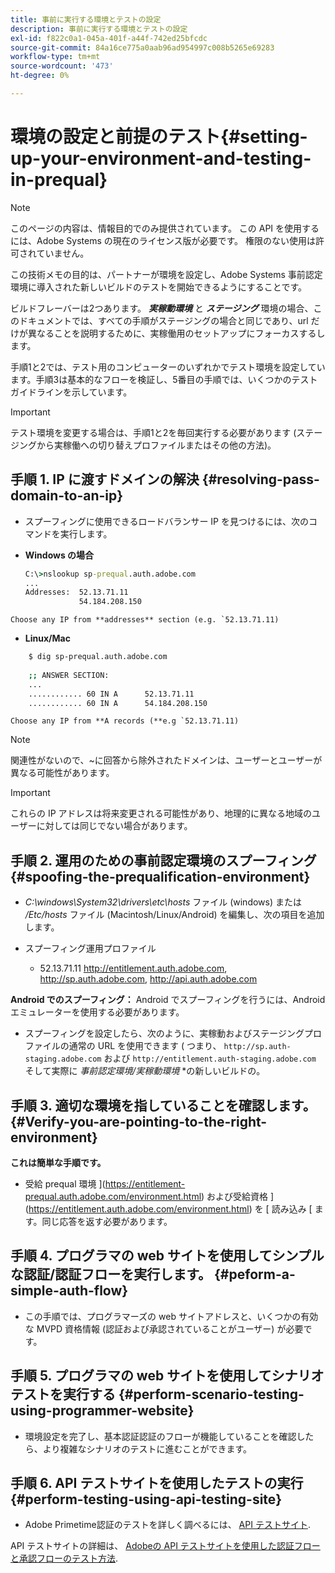 ```yaml
---
title: 事前に実行する環境とテストの設定
description: 事前に実行する環境とテストの設定
exl-id: f822c0a1-045a-401f-a44f-742ed25bfcdc
source-git-commit: 84a16ce775a0aab96ad954997c008b5265e69283
workflow-type: tm+mt
source-wordcount: '473'
ht-degree: 0%

---
```


# 環境の設定と前提のテスト{#setting-up-your-environment-and-testing-in-prequal}

>[!NOTE]
>
>このページの内容は、情報目的でのみ提供されています。 この API を使用するには、Adobe Systems の現在のライセンス版が必要です。 権限のない使用は許可されていません。

この技術メモの目的は、パートナーが環境を設定し、Adobe Systems 事前認定環境に導入された新しいビルドのテストを開始できるようにすることです。

ビルドフレーバーは2つあります。 ***実稼動環境*** と ***ステージング*** 環境の場合、このドキュメントでは、すべての手順がステージングの場合と同じであり、url だけが異なることを説明するために、実稼働用のセットアップにフォーカスするします。

手順1と2では、テスト用のコンピューターのいずれかでテスト環境を設定しています。手順3は基本的なフローを検証し、5番目の手順では、いくつかのテストガイドラインを示しています。

>[!IMPORTANT]
>
> テスト環境を変更する場合は、手順1と2を毎回実行する必要があります (ステージングから実稼働への切り替えプロファイルまたはその他の方法)。


## 手順 1. IP に渡すドメインの解決 {#resolving-pass-domain-to-an-ip}

* スプーフィングに使用できるロードバランサー IP を見つけるには、次のコマンドを実行します。

* **Windows の場合**

  ```cmd
  C:\>nslookup sp-prequal.auth.adobe.com
  ...
  Addresses:  52.13.71.11
              54.184.208.150
  ```

```Choose any IP from **addresses** section (e.g. `52.13.71.11)```

* **Linux/Mac**

```sh
    $ dig sp-prequal.auth.adobe.com
    
    ;; ANSWER SECTION:
    ...
    ............ 60 IN A      52.13.71.11
    ............ 60 IN A      54.184.208.150
```

```Choose any IP from **A records (**e.g `52.13.71.11)```

>[!NOTE]
>
>関連性がないので、~に回答から除外されたドメインは、ユーザーとユーザーが異なる可能性があります。

>[!IMPORTANT]
>
> これらの IP アドレスは将来変更される可能性があり、地理的に異なる地域のユーザーに対しては同じでない場合があります。


## 手順 2.  運用のための事前認定環境のスプーフィング {#spoofing-the-prequalification-environment}

* *C:\\windows\\System32\\drivers\\etc\\hosts* ファイル (windows) または */Etc/hosts* ファイル (Macintosh/Linux/Android) を編集し、次の項目を追加します。

* スプーフィング運用プロファイル
   * 52.13.71.11 http://entitlement.auth.adobe.com, http://sp.auth.adobe.com, http://api.auth.adobe.com

**Android でのスプーフィング：** Android でスプーフィングを行うには、Android エミュレーターを使用する必要があります。

* スプーフィングを設定したら、次のように、実稼動およびステージングプロファイルの通常の URL を使用できます ( つまり、 `http://sp.auth-staging.adobe.com` および `http://entitlement.auth-staging.adobe.com` そして実際に *事前認定環境/実稼動環境* *の新しいビルドの。


## 手順 3.  適切な環境を指していることを確認します。 {#Verify-you-are-pointing-to-the-right-environment}

**これは簡単な手順です。**

* 受給 prequal 環境 ](https://entitlement-prequal.auth.adobe.com/environment.html) および受給資格 ](https://entitlement.auth.adobe.com/environment.html) を [ 読み込み [ ます。同じ応答を返す必要があります。


## 手順 4.  プログラマの web サイトを使用してシンプルな認証/認証フローを実行します。 {#peform-a-simple-auth-flow}

* この手順では、プログラマーズの web サイトアドレスと、いくつかの有効な MVPD 資格情報 (認証および承認されていることがユーザー) が必要です。

## 手順 5.  プログラマの web サイトを使用してシナリオテストを実行する {#perform-scenario-testing-using-programmer-website}

* 環境設定を完了し、基本認証認証のフローが機能していることを確認したら、より複雑なシナリオのテストに進むことができます。


## 手順 6.  API テストサイトを使用したテストの実行 {#perform-testing-using-api-testing-site}

* Adobe Primetime認証のテストを詳しく調べるには、 [API テストサイト](http://entitlement-prequal.auth.adobe.com/apitest/api.html).

API テストサイトの詳細は、 [Adobeの API テストサイトを使用した認証フローと承認フローのテスト方法](/help/authentication/test-authn-authz-flows-using-adobes-api-test-site.md).

